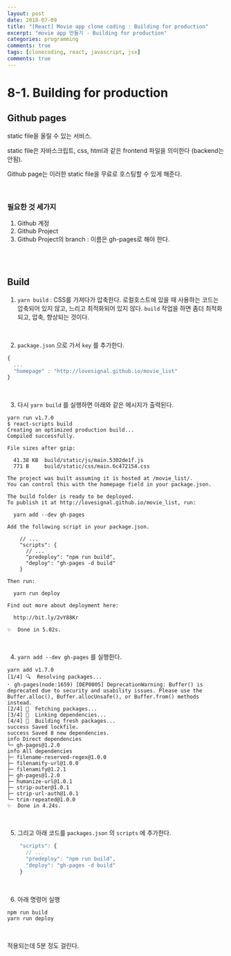 ```yaml
---
layout: post
date: 2018-07-09
title: "[React] Movie app clone coding : Building for production"
excerpt: "movie app 만들기 - Building for production"
categories: programming
comments: true
tags: [clonecoding, react, javascript, jsx]
comments: true
---
```




# 8-1. Building for production

## Github pages

static file을 올릴 수 있는 서비스.

static file은 자바스크립트, css, html과 같은 frontend 파일을 의미한다 (backend는 안됨).

Github page는 이러한 static file을 무료로 호스팅할 수 있게 해준다.

<br>

### 필요한 것 세가지

1. Github 계정
2. Github Project
3. Github Project의 branch : 이름은 gh-pages로 해야 한다.

<br>

<br>

## Build

1. `yarn build`  : CSS를 가져다가 압축한다. 로컬호스트에 있을 때 사용하는 코드는 압축되어 있지 않고, 느리고 최적화되어 있지 않다. `build` 작업을 하면 좀더 최적화 되고, 압축, 향상되는 것이다. 

<br>

2. `package.json` 으로 가서 `key` 를 추가한다. 

```javascript
{
  ...
  "homepage" : "http://lovesignal.github.io/movie_list"
}
```

<br>

3. 다시 `yarn build` 를 실행하면 아래와 같은 메시지가 출력된다.

```shell
yarn run v1.7.0
$ react-scripts build
Creating an optimized production build...
Compiled successfully.

File sizes after gzip:

  41.38 KB  build/static/js/main.5302de1f.js
  771 B     build/static/css/main.6c472154.css

The project was built assuming it is hosted at /movie_list/.
You can control this with the homepage field in your package.json.

The build folder is ready to be deployed.
To publish it at http://lovesignal.github.io/movie_list, run:

  yarn add --dev gh-pages

Add the following script in your package.json.

    // ...
    "scripts": {
      // ...
      "predeploy": "npm run build",
      "deploy": "gh-pages -d build"
    }

Then run:

  yarn run deploy

Find out more about deployment here:

  http://bit.ly/2vY88Kr

✨  Done in 5.02s.
```

<br>

4. `yarn add --dev gh-pages` 를 실행한다.

```shell
yarn add v1.7.0
[1/4] 🔍  Resolving packages...
⠂ gh-pages(node:1659) [DEP0005] DeprecationWarning: Buffer() is deprecated due to security and usability issues. Please use the Buffer.alloc(), Buffer.allocUnsafe(), or Buffer.from() methods instead.
[2/4] 🚚  Fetching packages...
[3/4] 🔗  Linking dependencies...
[4/4] 📃  Building fresh packages...
success Saved lockfile.
success Saved 8 new dependencies.
info Direct dependencies
└─ gh-pages@1.2.0
info All dependencies
├─ filename-reserved-regex@1.0.0
├─ filenamify-url@1.0.0
├─ filenamify@1.2.1
├─ gh-pages@1.2.0
├─ humanize-url@1.0.1
├─ strip-outer@1.0.1
├─ strip-url-auth@1.0.1
└─ trim-repeated@1.0.0
✨  Done in 4.24s.
```

<br>

5. 그리고 아래 코드를  `packages.json` 의 `scripts` 에 추가한다.

```javascript
    "scripts": {
      // ...
      "predeploy": "npm run build",
      "deploy": "gh-pages -d build"
    }
```

<br>

6. 아래 명령어 실행

```shell
npm run build
yarn run deploy
```

<br>

적용되는데 5분 정도 걸린다.